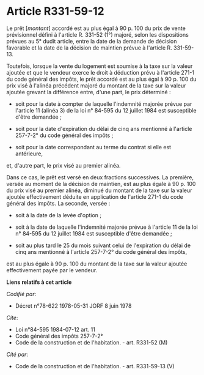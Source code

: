 # Article R331-59-12

Le prêt [*montant*] accordé est au plus égal à 90 p. 100 du prix de vente prévisionnel défini à l'article R. 331-52 (1°)
majoré, selon les dispositions prévues au 5° dudit article, entre la date de la demande de décision favorable et la date de
la décision de maintien prévue à l'article R. 331-59-13.

Toutefois, lorsque la vente du logement est soumise à la taxe sur la valeur ajoutée et que le vendeur exerce le droit à
déduction prévu à l'article 271-1 du code général des impôts, le prêt accordé est au plus égal à 90 p. 100 du prix visé à
l'alinéa précédent majoré du montant de la taxe sur la valeur ajoutée grevant la différence entre, d'une part, le prix
déterminé :

- soit pour la date à compter de laquelle l'indemnité majorée prévue par l'article 11 (alinéa 3) de la loi n° 84-595 du 12
juillet 1984 est susceptible d'être demandée ;

- soit pour la date d'expiration du délai de cinq ans mentionné à l'article 257-7-2° du code général des impôts ;

- soit pour la date correspondant au terme du contrat si elle est antérieure,

et, d'autre part, le prix visé au premier alinéa.

Dans ce cas, le prêt est versé en deux fractions successives. La première, versée au moment de la décision de maintien, est
au plus égale à 90 p. 100 du prix visé au premier alinéa, diminué du montant de la taxe sur la valeur ajoutée effectivement
déduite en application de l'article 271-1 du code général des impôts. La seconde, versée :

- soit à la date de la levée d'option ;

- soit à la date de laquelle l'indemnité majorée prévue à l'article 11 de la loi n° 84-595 du 12 juillet 1984 est susceptible
d'être demandée ;

- soit au plus tard le 25 du mois suivant celui de l'expiration du délai de cinq ans mentionné à l'article 257-7-2° du code
général des impôts,

est au plus égale à 90 p. 100 du montant de la taxe sur la valeur ajoutée effectivement payée par le vendeur.

**Liens relatifs à cet article**

_Codifié par_:

  - Décret n°78-622 1978-05-31 JORF 8 juin 1978

_Cite_:

  - Loi n°84-595 1984-07-12 art. 11
  - Code général des impôts 257-7-2°
  - Code de la construction et de l'habitation. - art. R331-52 (M)

_Cité par_:

  - Code de la construction et de l'habitation. - art. R331-59-13 (V)
